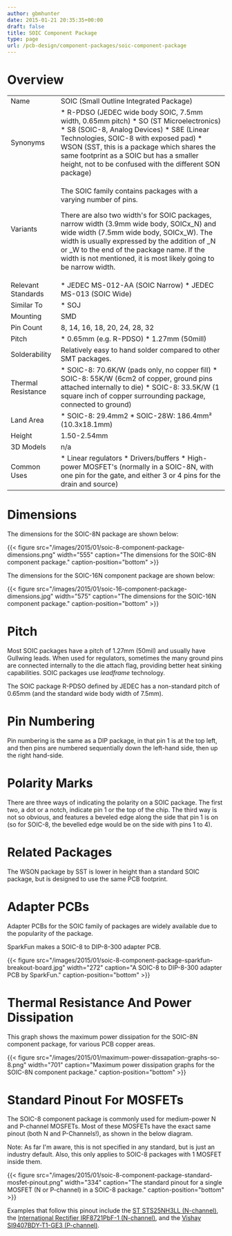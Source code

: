 ```yaml
---
author: gbmhunter
date: 2015-01-21 20:35:35+00:00
draft: false
title: SOIC Component Package
type: page
url: /pcb-design/component-packages/soic-component-package
---
```


# Overview

<table ><tbody ><tr >
<td style="width: 100px;" >Name
</td>
<td >SOIC (Small Outline Integrated Package)
</td></tr><tr >
<td >Synonyms
</td>
<td >  * R-PDSO (JEDEC wide body SOIC, 7.5mm width, 0.65mm pitch)  * SO (ST Microelectronics)  * S8 (SOIC-8, Analog Devices)  * S8E (Linear Technologies, SOIC-8 with exposed pad)  * WSON (SST, this is a package which shares the same footprint as a SOIC but has a smaller height, not to be confused with the different SON package)
</td></tr><tr >
<td >Variants
</td>
<td >

The SOIC family contains packages with a varying number of pins.

There are also two width's for SOIC packages, narrow width (3.9mm wide body, SOICx_N) and wide width (7.5mm wide body, SOICx_W). The width is usually expressed by the addition of _N or _W to the end of the package name. If the width is not mentioned, it is most likely going to be narrow width.

</td></tr><tr >
<td >Relevant Standards
</td>
<td >  * JEDEC MS-012-AA (SOIC Narrow)  * JEDEC MS-013 (SOIC Wide)
</td></tr><tr >
<td >Similar To
</td>
<td >  * SOJ
</td></tr><tr >
<td >Mounting
</td>
<td >SMD
</td></tr><tr >
<td >Pin Count
</td>
<td >8, 14, 16, 18, 20, 24, 28, 32
</td></tr><tr >
<td >Pitch
</td>
<td >  * 0.65mm (e.g. R-PDSO)  * 1.27mm (50mill)
</td></tr><tr >
<td >Solderability
</td>
<td >Relatively easy to hand solder compared to other SMT packages.
</td></tr><tr >
<td >Thermal Resistance
</td>
<td >  * SOIC-8: 70.6K/W (pads only, no copper fill)  * SOIC-8: 55K/W (6cm2 of copper, ground pins attached internally to die)  * SOIC-8: 33.5K/W (1 square inch of copper surrounding package, connected to ground)
</td></tr><tr >
<td >Land Area
</td>
<td >  * SOIC-8: 29.4mm2  * SOIC-28W: 186.4mm² (10.3x18.1mm)
</td></tr><tr >
<td >Height
</td>
<td >1.50-2.54mm
</td></tr><tr >
<td >3D Models
</td>
<td >n/a
</td></tr><tr >
<td >Common Uses
</td>
<td >  * Linear regulators  * Drivers/buffers  * High-power MOSFET's (normally in a SOIC-8N, with one pin for the gate, and either 3 or 4 pins for the drain and source)
</td></tr></tbody></table>

# Dimensions

The dimensions for the SOIC-8N package are shown below:

{{< figure src="/images/2015/01/soic-8-component-package-dimensions.png" width="555" caption="The dimensions for the SOIC-8N component package." caption-position="bottom" >}}

The dimensions for the SOIC-16N component package are shown below:

{{< figure src="/images/2015/01/soic-16-component-package-dimensions.jpg" width="575" caption="The dimensions for the SOIC-16N component package." caption-position="bottom" >}}

# Pitch

Most SOIC packages have a pitch of 1.27mm (50mil) and usually have Gullwing leads. When used for regulators, sometimes the many ground pins are connected internally to the die attach flag, providing better heat sinking capabilities. SOIC packages use _leadframe_ technology.

The SOIC package R-PDSO defined by JEDEC has a non-standard pitch of 0.65mm (and the standard wide body width of 7.5mm).

# Pin Numbering

Pin numbering is the same as a DIP package, in that pin 1 is at the top left, and then pins are numbered sequentially down the left-hand side, then up the right hand-side.

# Polarity Marks

There are three ways of indicating the polarity on a SOIC package. The first two, a dot or a notch, indicate pin 1 or the top of the chip. The third way is not so obvious, and features a beveled edge along the side that pin 1 is on (so for SOIC-8, the bevelled edge would be on the side with pins 1 to 4).

# Related Packages

The WSON package by SST is lower in height than a standard SOIC package, but is designed to use the same PCB footprint.

# Adapter PCBs

Adapter PCBs for the SOIC family of packages are widely available due to the popularity of the package.

SparkFun makes a SOIC-8 to DIP-8-300 adapter PCB.

{{< figure src="/images/2015/01/soic-8-component-package-sparkfun-breakout-board.jpg" width="272" caption="A SOIC-8 to DIP-8-300 adapter PCB by SparkFun." caption-position="bottom" >}}

# Thermal Resistance And Power Dissipation

This graph shows the maximum power dissipation for the SOIC-8N component package, for various PCB copper areas.

{{< figure src="/images/2015/01/maximum-power-dissapation-graphs-so-8.png" width="701" caption="Maximum power dissipation graphs for the SOIC-8N component package." caption-position="bottom" >}}

# Standard Pinout For MOSFETs

The SOIC-8 component package is commonly used for medium-power N and P-channel MOSFETs. Most of these MOSFETs have the exact same pinout (both N and P-Channels!), as shown in the below diagram.

Note: As far I'm aware, this is not specified in any standard, but is just an industry default. Also, this only applies to SOIC-8 packages with 1 MOSFET inside them.

{{< figure src="/images/2015/01/soic-8-component-package-standard-mosfet-pinout.png" width="334" caption="The standard pinout for a single MOSFET (N or P-channel) in a SOIC-8 package." caption-position="bottom" >}}

Examples that follow this pinout include the [ST STS25NH3LL (N-channel)](https://www.sparkfun.com/datasheets/Robotics/sts25nh3ll.pdf), the [International Rectifier IRF8721PbF-1 (N-channel)](http://www.irf.com/product-info/datasheets/data/irf8721pbf-1.pdf), and the [Vishay SI9407BDY-T1-GE3 (P-channel)](http://www.vishay.com/docs/69902/si9407bd.pdf).
